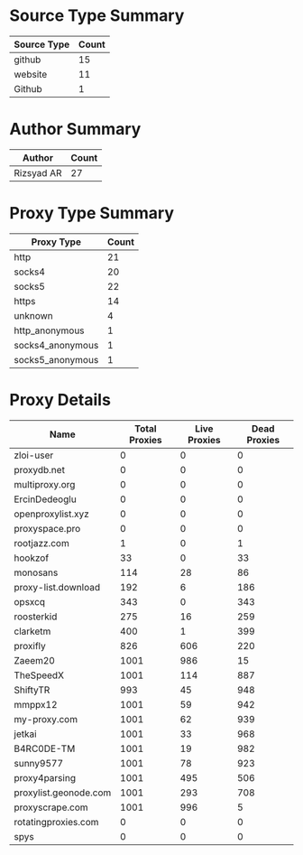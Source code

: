 # Source Type Summary

| Source Type | Count |
|-------------|-------|
| github | 15 |
| website | 11 |
| Github | 1 |


# Author Summary

| Author | Count |
|--------|-------|
| Rizsyad AR | 27 |


# Proxy Type Summary

| Proxy Type | Count |
|------------|-------|
| http | 21 |
| socks4 | 20 |
| socks5 | 22 |
| https | 14 |
| unknown | 4 |
| http_anonymous | 1 |
| socks4_anonymous | 1 |
| socks5_anonymous | 1 |


# Proxy Details

| Name | Total Proxies | Live Proxies | Dead Proxies |
|------|---------------|--------------|---------------|
| zloi-user | 0 | 0 | 0 |
| proxydb.net | 0 | 0 | 0 |
| multiproxy.org | 0 | 0 | 0 |
| ErcinDedeoglu | 0 | 0 | 0 |
| openproxylist.xyz | 0 | 0 | 0 |
| proxyspace.pro | 0 | 0 | 0 |
| rootjazz.com | 1 | 0 | 1 |
| hookzof | 33 | 0 | 33 |
| monosans | 114 | 28 | 86 |
| proxy-list.download | 192 | 6 | 186 |
| opsxcq | 343 | 0 | 343 |
| roosterkid | 275 | 16 | 259 |
| clarketm | 400 | 1 | 399 |
| proxifly | 826 | 606 | 220 |
| Zaeem20 | 1001 | 986 | 15 |
| TheSpeedX | 1001 | 114 | 887 |
| ShiftyTR | 993 | 45 | 948 |
| mmppx12 | 1001 | 59 | 942 |
| my-proxy.com | 1001 | 62 | 939 |
| jetkai | 1001 | 33 | 968 |
| B4RC0DE-TM | 1001 | 19 | 982 |
| sunny9577 | 1001 | 78 | 923 |
| proxy4parsing | 1001 | 495 | 506 |
| proxylist.geonode.com | 1001 | 293 | 708 |
| proxyscrape.com | 1001 | 996 | 5 |
| rotatingproxies.com | 0 | 0 | 0 |
| spys | 0 | 0 | 0 |
